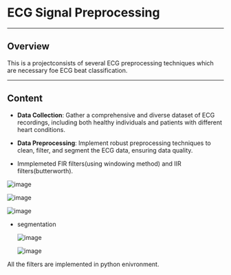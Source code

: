 # ECG Signal Preprocessing

---

## Overview
This is a projectconsists of several ECG preprocessing techniques which are necessary foe ECG beat classification.

---

## Content

- **Data Collection**: Gather a comprehensive and diverse dataset of ECG recordings, including both healthy individuals and patients with different heart conditions.

- **Data Preprocessing**: Implement robust preprocessing techniques to clean, filter, and segment the ECG data, ensuring data quality.
- Immplemeted FIR filters(using windowing method) and IIR filters(butterworth).

 ![image](https://github.com/Pahansith7/ECG_Arrythmia_Detection/assets/104752425/0bfb7c4c-0a72-4969-9be0-e44d77ac6e97)
 

  ![image](https://github.com/Pahansith7/ECG_Arrythmia_Detection/assets/104752425/4f34bb8a-5ec6-4cdd-9c1f-2d0b6372bd95)


  ![image](https://github.com/Pahansith7/ECG_Arrythmia_Detection/assets/104752425/8c57d965-eabb-4202-a55f-53ef69447552)

- segmentation

  ![image](https://github.com/Pahansith7/ECG_Arrythmia_Detection/assets/104752425/86536f43-1ac4-4efc-83eb-054b4a205c43)

  ![image](https://github.com/Pahansith7/ECG_Arrythmia_Detection/assets/104752425/3080a0ea-b621-4907-96ae-fc2cafc56d7b)

All the filters are implemented in python enivronment.


